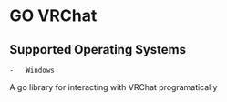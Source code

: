 # GO VRChat
## Supported Operating Systems
    -   Windows
A go library for interacting with VRChat programatically